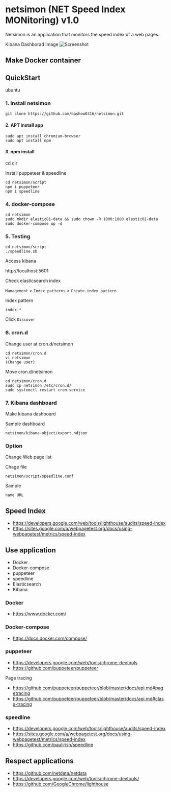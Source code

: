 # netsimon (NET Speed Index MONitoring) v1.0

Netsimon is an application that monitors the speed index of a web pages.

Kibana Dashborad Image
![Screenshot](https://raw.githubusercontent.com/bashow0316/monitoring-speedindex/master/images/Screenshot-SpeedIndex-Kibana.png)

## Make Docker container

## QuickStart

ubuntu

### 1. Install netsimon

``` shell
git clone https://github.com/bashow0316/netsimon.git
```

#### 2. APT install app

``` shell
sudo apt install chromium-browser
sudo apt install npm
```

#### 3. npm install

cd dir

Install puppeteer & speedline

``` shell
cd netsimon/script
npm i puppeteer
npm i speedline
```

### 4. docker-compose

``` shell
cd netsimon
sudo mkdir elastic01-data && sudo chown -R 1000:1000 elastic01-data
sudo docker-compose up -d
```

### 5. Testing

``` shell
cd netsimon/script
./speedline.sh
```

Access kibana

http://localhost:5601

Check elasticsearch index

`Management` > `Index patterns` > `Create index pattern`

Index pattern

```
index-*
```

Click `Discover`

### 6. cron.d

Change user at cron.d/netsimon

``` shell
cd netsimon/cron.d
vi netsimon
(Change user)
```

Move cron.d/netsimon

``` shell
cd netsimon/cron.d
sudo cp netsimon /etc/cron.d/
sudo systemctl restart cron.service
```

### 7. Kibana dashboard

Make kibana dashboard

Sample dashboard

``` text
netsimon/kibana-object/export.ndjson
```

### Option

Change Web page list

Chage file

``` text
netsimon/script/speedline.conf
```

Sample

``` text
name URL
```

## Speed Index

- https://developers.google.com/web/tools/lighthouse/audits/speed-index
- https://sites.google.com/a/webpagetest.org/docs/using-webpagetest/metrics/speed-index

## Use application

- Docker
- Docker-compose
- puppeteer
- speedline
- Elasticsearch
- Kibana

### Docker

- https://www.docker.com/


### Docker-compose

- https://docs.docker.com/compose/

### puppeteer

- https://developers.google.com/web/tools/chrome-devtools
- https://github.com/puppeteer/puppeteer


Page tracing

- https://github.com/puppeteer/puppeteer/blob/master/docs/api.md#pagetracing
- https://github.com/puppeteer/puppeteer/blob/master/docs/api.md#class-tracing

### speedline

- https://developers.google.com/web/tools/lighthouse/audits/speed-index
- https://sites.google.com/a/webpagetest.org/docs/using-webpagetest/metrics/speed-index
- https://github.com/paulirish/speedline

## Respect applications

- https://github.com/netdata/netdata
- https://developers.google.com/web/tools/chrome-devtools/
- https://github.com/GoogleChrome/lighthouse
